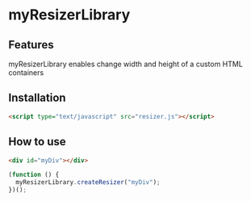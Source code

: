 # myResizerLibrary

## Features

myResizerLibrary enables change width and height of a custom HTML containers

## Installation

```html
<script type="text/javascript" src="resizer.js"></script>
```

## How to use

```html
<div id="myDiv"></div>
```

```js
(function () {
  myResizerLibrary.createResizer("myDiv");
})();
```
